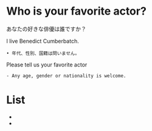# Who is your favorite actor?
あなたの好きな俳優は誰ですか？

I live Benedict Cumberbatch.

    • 年代、性別、国籍は問いません。

Please tell us your favorite actor

    - Any age, gender or nationality is welcome.

# List
- 
- 
